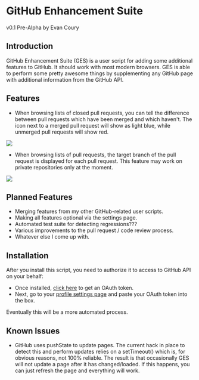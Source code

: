 # GitHub Enhancement Suite

v0.1 Pre-Alpha by Evan Coury

## Introduction

GitHub Enhancement Suite (GES) is a user script for adding some additional
features to GitHub. It should work with most modern browsers. GES is able to
perform some pretty awesome things by supplementing any GitHub page with
additional information from the GitHub API.

## Features

* When browsing lists of closed pull requests, you can tell the difference
  between pull requests which have been merged and which haven't. The icon next
  to a merged pull request will show as light blue, while unmerged pull
  requests will show red.

![](http://evan.pro/caps/c4f064.png)

* When browsing lists of pull requests, the target branch of the pull request
  is displayed for each pull request. This feature may work on private
  repositories only at the moment.

![](http://evan.pro/caps/a355b8.png)

## Planned Features

* Merging features from my other GitHub-related user scripts.
* Making all features optional via the settings page.
* Automated test suite for detecting regressions???
* Various improvements to the pull request / code review process.
* Whatever else I come up with.

## Installation

After you install this script, you need to authorize it to access to GitHub API on your behalf:

* Once installed, [click here](http://evan.pro/ges/auth/) to get an OAuth token.
* Next, go to your [profile settings page](https://github.com/settings/profile) and
  paste your OAuth token into the box.

Eventually this will be a more automated process.

## Known Issues

* GitHub uses pushState to update pages. The current hack in place to detect
  this and perform updates relies on a setTimeout() which is, for obvious
  reasons, not 100% reliable. The result is that occasionally GES will not
  update a page after it has changed/loaded. If this happens, you can just
  refresh the page and everything will work.
